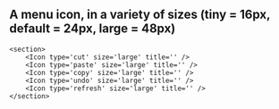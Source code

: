 ## A menu icon, in a variety of sizes (tiny = 16px, default = 24px, large = 48px)
```
<section>
    <Icon type='cut' size='large' title='' />
    <Icon type='paste' size='large' title='' />
    <Icon type='copy' size='large' title='' />
    <Icon type='undo' size='large' title='' />
    <Icon type='refresh' size='large' title='' />
</section>
```
